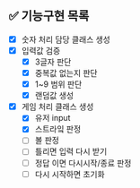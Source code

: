 ## ✅ 기능구현 목록

- [x] 숫자 처리 담당 클래스 생성
- [x] 입력값 검증
    - [x] 3글자 판단
    - [x] 중복값 없는지 판단
    - [x] 1~9 범위 판단
    - [x] 랜덤값 생성
- [x] 게임 처리 클래스 생성
    - [x] 유저 input
    - [x] 스트라잌 판정
    - [ ] 볼 판정
    - [ ] 틀리면 입력 다시 받기
    - [ ] 정답 이면 다시시작/종료 판정
    - [ ] 다시 시작하면 초기화